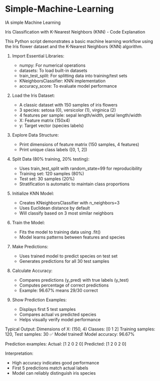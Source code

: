 # Simple-Machine-Learning
IA simple Machine Learning


Iris Classification with K-Nearest Neighbors (KNN) - Code Explanation

This Python script demonstrates a basic machine learning workflow using the Iris flower dataset and the K-Nearest Neighbors (KNN) algorithm.

1. Import Essential Libraries:
   - numpy: For numerical operations
   - datasets: To load built-in datasets
   - train_test_split: For splitting data into training/test sets
   - KNeighborsClassifier: KNN implementation
   - accuracy_score: To evaluate model performance

2. Load the Iris Dataset:
   - A classic dataset with 150 samples of iris flowers
   - 3 species: setosa (0), versicolor (1), virginica (2)
   - 4 features per sample: sepal length/width, petal length/width
   - X: Feature matrix (150x4)
   - y: Target vector (species labels)

3. Explore Data Structure:
   - Print dimensions of feature matrix (150 samples, 4 features)
   - Print unique class labels ([0, 1, 2])

4. Split Data (80% training, 20% testing):
   - Uses train_test_split with random_state=99 for reproducibility
   - Training set: 120 samples (80%)
   - Test set: 30 samples (20%)
   - Stratification is automatic to maintain class proportions

5. Initialize KNN Model:
   - Creates KNeighborsClassifier with n_neighbors=3
   - Uses Euclidean distance by default
   - Will classify based on 3 most similar neighbors

6. Train the Model:
   - Fits the model to training data using .fit()
   - Model learns patterns between features and species

7. Make Predictions:
   - Uses trained model to predict species on test set
   - Generates predictions for all 30 test samples

8. Calculate Accuracy:
   - Compares predictions (y_pred) with true labels (y_test)
   - Computes percentage of correct predictions
   - Example: 96.67% means 29/30 correct

9. Show Prediction Examples:
   - Displays first 5 test samples
   - Compares actual vs predicted species
   - Helps visually verify model performance


Typical Output:
Dimensions of X: (150, 4)
Classes: [0 1 2]
Training samples: 120, Test samples: 30
✅ Model trained!
Model accuracy: 96.67%

Prediction examples:
Actual:    [1 2 0 2 0]
Predicted: [1 2 0 2 0]

Interpretation:
- High accuracy indicates good performance
- First 5 predictions match actual labels
- Model can reliably distinguish iris species
